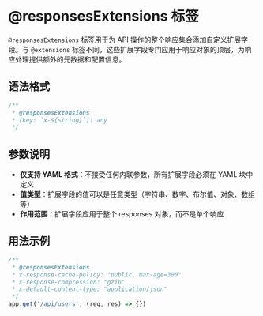 # @responsesExtensions 标签

`@responsesExtensions` 标签用于为 API 操作的整个响应集合添加自定义扩展字段。与 `@extensions` 标签不同，这些扩展字段专门应用于响应对象的顶层，为响应处理提供额外的元数据和配置信息。

## 语法格式

```typescript
/**
 * @responsesExtensions
 * [key: `x-${string}`]: any
 */
```

## 参数说明

- **仅支持 YAML 格式**：不接受任何内联参数，所有扩展字段必须在 YAML 块中定义
- **值类型**：扩展字段的值可以是任意类型（字符串、数字、布尔值、对象、数组等）
- **作用范围**：扩展字段应用于整个 responses 对象，而不是单个响应

## 用法示例

```typescript
/**
 * @responsesExtensions
 * x-response-cache-policy: "public, max-age=300"
 * x-response-compression: "gzip"
 * x-default-content-type: "application/json"
 */
app.get('/api/users', (req, res) => {})
```
